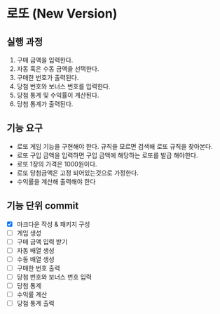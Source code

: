 로또 (New Version)
=================

실행 과정
----------------
1. 구매 금액을 입력한다.
2. 자동 혹은 수동 금액을 선택한다.
3. 구매한 번호가 출력된다.
4. 당첨 번호와 보너스 번호를 입력한다.
5. 당첨 통계 및 수익률이 계산된다.
6. 당첨 통계가 출력된다.

기능 요구
---------
* 로또 게임 기능을 구현해야 한다. 규칙을 모르면 검색해 로또 규칙을 찾아본다.
* 로또 구입 금액을 입력하면 구입 금액에 해당하는 로또를 발급 해야한다.
* 로또 1장의 가격은 1000원이다.
* 로또 당첨금액은 고정 되어있는것으로 가정한다.
* 수익률을 계산해 출력해야 한다

기능 단위 commit
---------------
- [x] 마크다운 작성 & 패키지 구성
- [ ] 게임 생성
- [ ] 구매 금액 입력 받기
- [ ] 자동 배열 생성
- [ ] 수동 배열 생성
- [ ] 구매한 번호 출력
- [ ] 당첨 번호와 보너스 번호 입력
- [ ] 당첨 통계
- [ ] 수익률 계산
- [ ] 당첨 통계 출력 